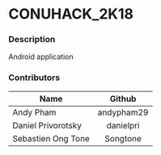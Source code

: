 # CONUHACK_2K18

### Description
Android application

### Contributors
| Name      |Github |
| ------------- |:-------------:|
| Andy Pham     | andypham29 |
| Daniel Privorotsky      | danielpri      |
| Sebastien Ong Tone | Songtone      |
